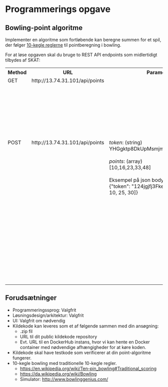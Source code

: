# Programmerings opgave

## Bowling-point algoritme

Implementer en algoritme som fortløbende kan beregne summen for et spil, der følger [10-kegle reglerne](https://en.wikipedia.org/wiki/Ten-pin_bowling#Traditional_scoring) til pointberegning i bowling. 

For at løse opgaven skal du bruge to REST API endpoints som midlertidigt tilbydes af SKAT:

<table>
  <tbody>
    <tr>
      <th align="center" width="5%">Method</th>
      <th align="center" width="30%">URL</th>
      <th align="center" width="25%">Parametre</th>
      <th align="center" width="40%">Beskrivelse</th>
    </tr>
    <tr>
      <td valign="top">GET</td>
      <td valign="top">http://13.74.31.101/api/points</td>
      <td valign="top"></td>
      <td>
        <ul>
          <li>Returnerer en JSON-liste med en tilfældig længde og kombination af valide bowling points, samt et token, som skal bruges i POST endpoint.</li>
          <li>Strike er repræsenteret ved [10,0]</li>
          <li>Spare er repræsenteret ved t. ex. [7,3] eller [0,10] eller [5,5]</li>
      </ul>
      </td>
    </tr>
    <tr>
      <td valign="top">POST</td>
      <td valign="top">http://13.74.31.101/api/points</td>
      <td valign="top"><i>token</i>: (string)
        <br />
        YHGgktp8DkUpMsmjmJfsOTJ3PUAxJOBk
        <br /><br />
        <i>points</i>: (array)
        <br />
        [10,16,23,33,48]
        <br />
        <br />
        Eksempel på json body:
        <br />
        {"token": "124jgjfj3FkenI", "points": [5, 10, 25, 30]}
      </td>
      <td valign="top"><i>token</i>: Modtaget i GET<br /><i>points</i>: Dine kalkulerede summer<br /><br />Returnerer HTTP status kode ”200 OK” hvis <i>token</i> er korrekt og JSON { "success": true } hvis <i>summerne</i> er korrekt.<br /><br />Summerne er en liste af de akkumulerende point resultater.<br /><br />T. ex. giver <i>point</i> [[3,7],[10,0],[8,2],[8,1],[10,0],[3,4],[7,0],[5,5],[3,2],[2,5]] <i>summerne</i> [20,40,58,67,84,91,98,111,116,123], hvor 123 er totalsummen efter, i det her tilfælde, 10 omganger. <br /><br /> Tip: Hvis pointene ender på <i>spare / strike</i> før et normal spils længde, så vil der ikke udløses bonus. For eksempel vil [[2, 0], [8, 2]] give <i>summerne</i> [2, 12]</td>
    </tr>
  </tbody>
</table>

## Forudsætninger
* Programmeringssprog: Valgfrit 
* Løsningsdesign/arkitektur: Valgfrit 
* UI: Valgfrit om nødvendig
* Kildekode kan leveres som et af følgende sammen med din ansøgning: 
  * .zip fil 
  * URL til dit public kildekode repository 
  * Evt. URL til en DockerHub instans, hvor vi kan hente en Docker container med nødvendige afhængigheder for at køre koden. 
* Kildekode skal have testkode som verificerer at din point-algoritme fungerer.
* 10-kegle bowling med traditionelle 10-kegle regler. 
  * https://en.wikipedia.org/wiki/Ten-pin_bowling#Traditional_scoring  
  * https://da.wikipedia.org/wiki/Bowling 
  * Simulator: http://www.bowlinggenius.com/ 
